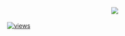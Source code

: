 <h1 align="center">
  <a href="https://git.io/typing-svg">
    <img src="https://readme-typing-svg.herokuapp.com/?lines=wassup!;im+declined+lol;&center=true&size=35">
  </a>
</h1>
<a href="https://github.com/DenverCoder1/Simple-View-Counter">
    <img alt="views" title="GitHub profile views" src="https://freshidea.com/jonah/app/5gic-profile-views"/></a>
